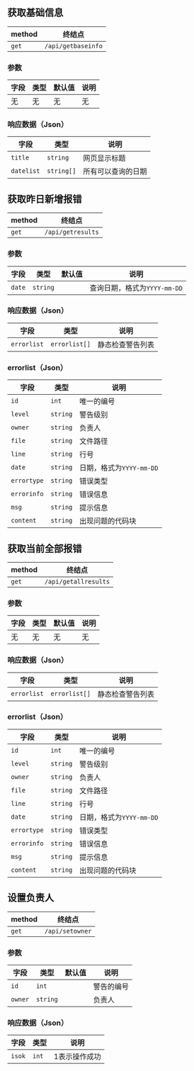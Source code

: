 ## 获取基础信息
|method|终结点|
|-|-|
|`get`|`/api/getbaseinfo`|
### 参数
|字段|类型|默认值|说明|
|-|-|-|-|
|无|无|无|无|
### 响应数据（Json）
|字段|类型|说明|
|-|-|-|
|`title`|`string`|网页显示标题|
|`datelist`|`string[]`|所有可以查询的日期|

## 获取昨日新增报错
|method|终结点|
|-|-|
|`get`|`/api/getresults`|
### 参数
|字段|类型|默认值|说明|
|-|-|-|-|
|`date`|`string`|` `|查询日期，格式为`YYYY-mm-DD`|
### 响应数据（Json）
|字段|类型|说明|
|-|-|-|
|`errorlist`|`errorlist[]`|静态检查警告列表|
### errorlist（Json）
|字段|类型|说明|
|-|-|-|
|`id`|`int`|唯一的编号|
|`level`|`string`|警告级别|
|`owner`|`string`|负责人|
|`file`|`string`|文件路径|
|`line`|`string`|行号|
|`date`|`string`|日期，格式为`YYYY-mm-DD`|
|`errortype`|`string`|错误类型|
|`errorinfo`|`string`|错误信息|
|`msg`|`string`|提示信息|
|`content`|`string`|出现问题的代码块|

## 获取当前全部报错
|method|终结点|
|-|-|
|`get`|`/api/getallresults`|
### 参数
|字段|类型|默认值|说明|
|-|-|-|-|
|无|无|无|无|
### 响应数据（Json）
|字段|类型|说明|
|-|-|-|
|`errorlist`|`errorlist[]`|静态检查警告列表|
### errorlist（Json）
|字段|类型|说明|
|-|-|-|
|`id`|`int`|唯一的编号|
|`level`|`string`|警告级别|
|`owner`|`string`|负责人|
|`file`|`string`|文件路径|
|`line`|`string`|行号|
|`date`|`string`|日期，格式为`YYYY-mm-DD`|
|`errortype`|`string`|错误类型|
|`errorinfo`|`string`|错误信息|
|`msg`|`string`|提示信息|
|`content`|`string`|出现问题的代码块|

## 设置负责人
|method|终结点|
|-|-|
|`get`|`/api/setowner`|
### 参数
|字段|类型|默认值|说明|
|-|-|-|-|
|`id`|`int`|` `|警告的编号|
|`owner`|`string`|` `|负责人|
### 响应数据（Json）
|字段|类型|说明|
|-|-|-|
|`isok`|`int`|1表示操作成功|
